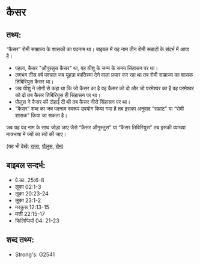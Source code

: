 # कैसर #

## तथ्य: ##

“कैसर” रोमी साम्राज्य के शासकों का पदनाम था। बाइबल में यह नाम तीन रोमी सम्राटों के संदर्भ में आया है।

* पहला, कैसर "औगुस्तुस कैसर" था, वह यीशु के जन्म के समय सिंहासन पर था।
* लगभग तीस वर्ष पश्चात जब यूहन्ना बपतिस्मा देने वाला प्रचार कर रहा था तब रोमी साम्राज्य का शासक तिबिरियुस कैसर था। 
* जब यीशु ने लोगों से कहा था कि जो कैसर का है वह कैसर को दो और जो परमेश्वर का है वह परमेश्वर को दो तब कैसर तिबिरियुस ही सिंहासन पर था।
* पौलुस ने कैसर की दोहाई दी थी तब कैसर नीरो सिंहासन पर था।
* “कैसर” शब्द का जब पदनाम स्वरूप उपयोग किया गया है तब इसका अनुवाद “सम्राट” या “रोमी शासक” किया जा सकता है।

जब यह पद नाम के साथ जोड़ा जाए जैसे “कैसर औगुस्तुस” या “कैसर तिबिरियुस” तब इसकी व्याख्या मात्रभाषा में ज्यों का त्यों की जाए।

(यह भी देखें: [राजा](../king.md), [पौलुस](../paul.md), [रोम](../rome.md))

## बाइबल सन्दर्भ: ##

* प्रे.का. 25:6-8
* लूका 02:1-3
* लूका 20:23-24
* लूका 23:1-2
* मरकुस 12:13-15
* मत्ती 22:15-17
* फिलिप्पियों 04: 21-23

## शब्द तथ्य: ##

* Strong's: G2541
